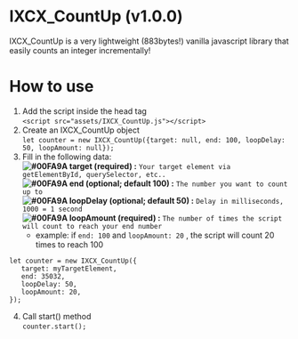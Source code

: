 # IXCX_CountUp (v1.0.0)
IXCX_CountUp is a very lightweight (883bytes!) vanilla javascript library that easily counts an integer incrementally!

# How to use
1. Add the script inside the head tag  
`<script src="assets/IXCX_CountUp.js"></script>`  
2. Create an IXCX_CountUp object  
`let counter = new IXCX_CountUp({target: null, end: 100, loopDelay: 50, loopAmount: null});`  
3. Fill in the following data:  
   **![#00FA9A](https://placehold.it/15/00FA9A/000000?text=+) target (required) :**  `Your target element via getElementById, querySelector, etc..`  
   **![#00FA9A](https://placehold.it/15/00FA9A/000000?text=+) end (optional; default 100) :**  `The number you want to count up to`  
   **![#00FA9A](https://placehold.it/15/00FA9A/000000?text=+) loopDelay (optional; default 50) :**  `Delay in milliseconds, 1000 = 1 second`  
   **![#00FA9A](https://placehold.it/15/00FA9A/000000?text=+) loopAmount (required) :**  `The number of times the script will count to reach your end number`  
      * example: if `end: 100` and `loopAmount: 20` , the script will count 20 times to reach 100
  ```
  let counter = new IXCX_CountUp({  
     target: myTargetElement,  
     end: 35032,  
     loopDelay: 50,  
     loopAmount: 20,  
  });
  ```
4. Call start() method  
`counter.start();`
